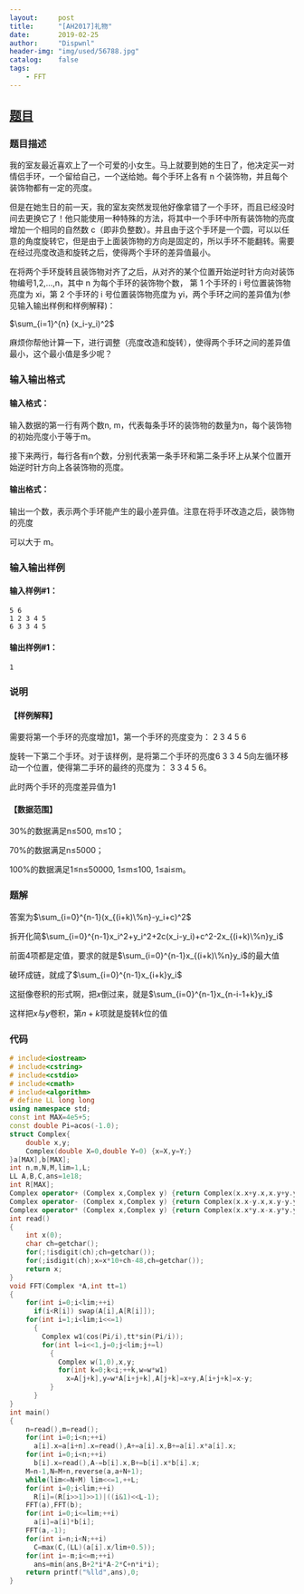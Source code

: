 ```yaml
---
layout:		post
title:		"[AH2017]礼物"
date:		2019-02-25
author:		"Dispwnl"
header-img:	"img/used/56788.jpg"
catalog:	false
tags:
    - FFT
---
```

## [题目](https://www.luogu.org/problemnew/show/P3723)
### 题目描述
我的室友最近喜欢上了一个可爱的小女生。马上就要到她的生日了，他决定买一对情侣手环，一个留给自己，一个送给她。每个手环上各有 n 个装饰物，并且每个装饰物都有一定的亮度。

但是在她生日的前一天，我的室友突然发现他好像拿错了一个手环，而且已经没时间去更换它了！他只能使用一种特殊的方法，将其中一个手环中所有装饰物的亮度增加一个相同的自然数 c（即非负整数）。并且由于这个手环是一个圆，可以以任意的角度旋转它，但是由于上面装饰物的方向是固定的，所以手环不能翻转。需要在经过亮度改造和旋转之后，使得两个手环的差异值最小。

在将两个手环旋转且装饰物对齐了之后，从对齐的某个位置开始逆时针方向对装饰物编号1,2,…,n，其中 n 为每个手环的装饰物个数， 第 1 个手环的 i 号位置装饰物亮度为 xi，第 2 个手环的 i 号位置装饰物亮度为 yi，两个手环之间的差异值为(参见输入输出样例和样例解释)：

$\sum_{i=1}^{n} (x_i-y_i)^2$

麻烦你帮他计算一下，进行调整（亮度改造和旋转），使得两个手环之间的差异值最小，这个最小值是多少呢？

### 输入输出格式
#### 输入格式：
输入数据的第一行有两个数n, m，代表每条手环的装饰物的数量为n，每个装饰物的初始亮度小于等于m。

接下来两行，每行各有n个数，分别代表第一条手环和第二条手环上从某个位置开始逆时针方向上各装饰物的亮度。

#### 输出格式：
输出一个数，表示两个手环能产生的最小差异值。注意在将手环改造之后，装饰物的亮度

可以大于 m。

### 输入输出样例
#### 输入样例#1： 
```plain
5 6
1 2 3 4 5
6 3 3 4 5
```
#### 输出样例#1： 
```plain
1
```
### 说明
#### 【样例解释】

需要将第一个手环的亮度增加1，第一个手环的亮度变为： 2 3 4 5 6

旋转一下第二个手环。对于该样例，是将第二个手环的亮度6 3 3 4 5向左循环移动一个位置，使得第二手环的最终的亮度为： 3 3 4 5 6。

此时两个手环的亮度差异值为1

#### 【数据范围】

30%的数据满足n≤500, m≤10；

70%的数据满足n≤5000；

100%的数据满足1≤n≤50000, 1≤m≤100, 1≤ai≤m。

### 题解

答案为$\sum_{i=0}^{n-1}(x_{(i+k)\%n}-y_i+c)^2​$

拆开化简$\sum_{i=0}^{n-1}x_i^2+y_i^2+2c(x_i-y_i)+c^2-2x_{(i+k)\%n}y_i$

前面$4​$项都是定值，要求的就是$\sum_{i=0}^{n-1}x_{(i+k)\%n}y_i​$的最大值

破环成链，就成了$\sum_{i=0}^{n-1}x_{i+k}y_i$

这挺像卷积的形式啊，把$x$倒过来，就是$\sum_{i=0}^{n-1}x_{n-i-1+k}y_i$

这样把$x$与$y$卷积，第$n+k$项就是旋转$k$位的值

### 代码

```c++
# include<iostream>
# include<cstring>
# include<cstdio>
# include<cmath>
# include<algorithm>
# define LL long long
using namespace std;
const int MAX=4e5+5;
const double Pi=acos(-1.0);
struct Complex{
    double x,y;
    Complex(double X=0,double Y=0) {x=X,y=Y;}
}a[MAX],b[MAX];
int n,m,N,M,lim=1,L;
LL A,B,C,ans=1e18;
int R[MAX];
Complex operator+ (Complex x,Complex y) {return Complex(x.x+y.x,x.y+y.y);}
Complex operator- (Complex x,Complex y) {return Complex(x.x-y.x,x.y-y.y);}
Complex operator* (Complex x,Complex y) {return Complex(x.x*y.x-x.y*y.y,x.y*y.x+x.x*y.y);}
int read()
{
    int x(0);
    char ch=getchar();
    for(;!isdigit(ch);ch=getchar());
    for(;isdigit(ch);x=x*10+ch-48,ch=getchar());
    return x;
}
void FFT(Complex *A,int tt=1)
{
    for(int i=0;i<lim;++i)
      if(i<R[i]) swap(A[i],A[R[i]]);
    for(int i=1;i<lim;i<<=1)
      {
      	Complex w1(cos(Pi/i),tt*sin(Pi/i));
      	for(int l=i<<1,j=0;j<lim;j+=l)
      	  {
      	  	Complex w(1,0),x,y;
      	  	for(int k=0;k<i;++k,w=w*w1)
      	  	  x=A[j+k],y=w*A[i+j+k],A[j+k]=x+y,A[i+j+k]=x-y;
          }
      }
}
int main()
{
    n=read(),m=read();
    for(int i=0;i<n;++i)
      a[i].x=a[i+n].x=read(),A+=a[i].x,B+=a[i].x*a[i].x;
    for(int i=0;i<n;++i)
      b[i].x=read(),A-=b[i].x,B+=b[i].x*b[i].x;
    M=n-1,N=M+n,reverse(a,a+N+1);
    while(lim<=N+M) lim<<=1,++L;
    for(int i=0;i<lim;++i)
      R[i]=(R[i>>1]>>1)|((i&1)<<L-1);
    FFT(a),FFT(b);
    for(int i=0;i<=lim;++i)
      a[i]=a[i]*b[i];
    FFT(a,-1);
    for(int i=n;i<N;++i)
      C=max(C,(LL)(a[i].x/lim+0.5));
    for(int i=-m;i<=m;++i)
      ans=min(ans,B+2*i*A-2*C+n*i*i);
    return printf("%lld",ans),0;
}
```

